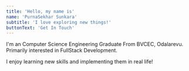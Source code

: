 ```yaml
---
title: 'Hello, my name is'
name: 'PurnaSekhar Sunkara'
subtitle: 'I love exploring new things!'
buttonText: 'Get In Touch'
---
```


I'm an Computer Science Engineering Graduate From BVCEC, Odalarevu. Primarily interested in FullStack Development.

I enjoy learning new skills and implementing them in real life!
